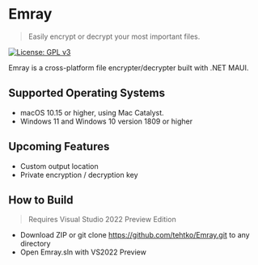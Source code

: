 # Emray

> Easily encrypt or decrypt your most important files.

[![License: GPL v3](https://img.shields.io/badge/License-GPLv3-blue.svg)](https://www.gnu.org/licenses/gpl-3.0)

Emray is a cross-platform file encrypter/decrypter built with .NET MAUI. 

## Supported Operating Systems
- macOS 10.15 or higher, using Mac Catalyst.
- Windows 11 and Windows 10 version 1809 or higher

## Upcoming Features
- Custom output location
- Private encryption / decryption key

## How to Build
> Requires Visual Studio 2022 Preview Edition
- Download ZIP or git clone https://github.com/tehtko/Emray.git to any directory
- Open Emray.sln with VS2022 Preview
